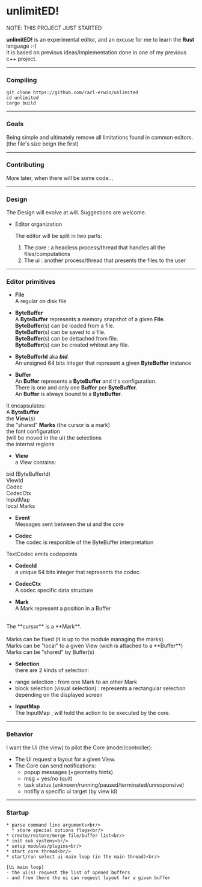 # unlimitED!


NOTE: THIS PROJECT JUST STARTED

**unlimitED!** is an experimental editor, and an excuse for me to learn the **Rust** language :-)<br/>
It is based on previous ideas/implementation done in one of my previous c++ project.<br/>

------

### Compiling

```
git clone https://github.com/carl-erwin/unlimited
cd unlimited
cargo build
```

------

### Goals

Being simple and ultimately remove all limitations found in common editors. (the file's size beign the first)

------


### Contributing

More later, when there will be some code...

------

### Design

The Design will evolve at will. Suggestions are welcome.

- Editor organization

  The editor will be split in two parts:<br/>
     1. The core : a headless process/thread that handles all the files/computations
     2. The ui : another process/thread that presents the files to the user

------

### Editor primitives

- **File**<br/>
A regular on disk file

- **ByteBuffer**<br/>
A **ByteBuffer** represents a memory snapshot of a given **File**.<br/>
**ByteBuffer**(s) can be loaded from a file.<br/>
**ByteBuffer**(s) can be saved to a file.<br/>
**ByteBuffer**(s) can be dettached from file.<br/>
**ByteBuffer**(s) can be created whitout any file.<br/>

- **ByteBufferId** aka **_bid_**<br/>
An unsigned 64 bits integer that represent a given **ByteBuffer** instance<br/>

- **Buffer**<br/>
An **Buffer** represents a **ByteBuffer** and it's configuration.<br/>
There is one and only one **Buffer** per **ByteBuffer**.<br/>
An **Buffer** is always bound to a **ByteBuffer**.

 It encapsulates:<br/>
A **ByteBuffer**<br/>
the **View**(s)<br/>
the "shared" **Marks** (the cursor is a mark)<br/>
the font configuration<br/> (will be moved in the ui)
the selections<br/>
the internal regions<br/>

- **View**<br/>
a View contains:<br/>

 bid (ByteBufferId)<br/>
 ViewId<br/>
 Codec<br/>
 CodecCtx<br/>
 InputMap<br/>
 local Marks<br/>

- **Event**<br/>
Messages sent between the ui and the core


- **Codec**<br/>
The codec is responible of the ByteBuffer interpretation

TextCodec emits codepoints

- **CodecId**<br/>
a unique 64 bits integer that represents the codec.

- **CodecCtx**<br/>
A codec specific data structure

- **Mark**<br/>
A Mark represent a position in a Buffer<br/>
<br/>
The **cursor** is a **Mark**.<br/>
<br/>
Marks can be fixed (it is up to the module managing the marks).<br/>
Marks can be "local" to a given View  (wich is attached to a **Buffer**)<br/>
Marks can be "shared" by Buffer(s)<br/>

- **Selection**<br/>
there are 2 kinds of selection:<br/>
 * range selection : from one Mark to an other Mark
 * block selection (visual selection) : represents a rectangular selection depending on the displayed screen


- **InputMap**<br/>
The InputMap , will hold the action to be executed by the core.

------

### Behavior

I want the Ui (the view) to pilot the Core (model/controller):<br/>
- The Ui request a layout for a given View.<br/>
- The Core can send notifications:
  * popup messages (+geometry hints)<br/>
  * msg + yes/no   (quit)<br/>
  * task status (unknown/running/paused/terminated/unresponsive)<br/>
  * notifiy a specific ui target (by view id)<br/>

------

### Startup

    * parse command line arguments<br/>
      * store special options flags<br/>
    * create/restore/merge file/buffer list<br/>
    * init sub systems<br/>
    * setup modules/plugins<br/>
    * start core thread<br/>
    * start/run select ui main loop (in the main thread)<br/>

    [Ui main loop]
    - the ui(s) request the list of opened buffers
    - and from there the ui can request layout for a given buffer
